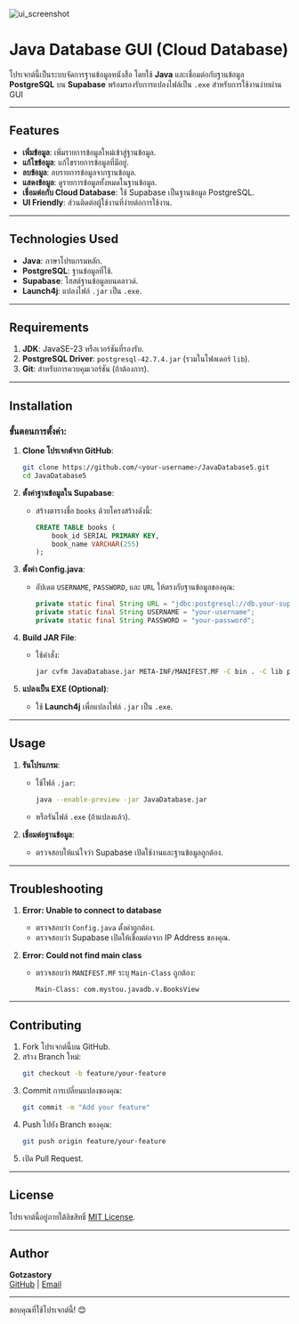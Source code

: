 ![ui_screenshot](https://github.com/user-attachments/assets/7c51ed28-4f24-4c38-a154-f690735d270f)


# Java Database GUI (Cloud Database)

โปรเจกต์นี้เป็นระบบจัดการฐานข้อมูลหนังสือ โดยใช้ **Java** และเชื่อมต่อกับฐานข้อมูล **PostgreSQL** บน **Supabase** พร้อมรองรับการแปลงไฟล์เป็น `.exe` สำหรับการใช้งานง่ายผ่าน GUI

---

## Features

- **เพิ่มข้อมูล**: เพิ่มรายการข้อมูลใหม่เข้าสู่ฐานข้อมูล.
- **แก้ไขข้อมูล**: แก้ไขรายการข้อมูลที่มีอยู่.
- **ลบข้อมูล**: ลบรายการข้อมูลจากฐานข้อมูล.
- **แสดงข้อมูล**: ดูรายการข้อมูลทั้งหมดในฐานข้อมูล.
- **เชื่อมต่อกับ Cloud Database**: ใช้ Supabase เป็นฐานข้อมูล PostgreSQL.
- **UI Friendly**: ส่วนติดต่อผู้ใช้งานที่ง่ายต่อการใช้งาน.

---

## Technologies Used

- **Java**: ภาษาโปรแกรมหลัก.
- **PostgreSQL**: ฐานข้อมูลที่ใช้.
- **Supabase**: โฮสต์ฐานข้อมูลบนคลาวด์.
- **Launch4j**: แปลงไฟล์ `.jar` เป็น `.exe`.

---

## Requirements

1. **JDK**: JavaSE-23 หรือเวอร์ชันที่รองรับ.
2. **PostgreSQL Driver**: `postgresql-42.7.4.jar` (รวมในโฟลเดอร์ `lib`).
3. **Git**: สำหรับการควบคุมเวอร์ชัน (ถ้าต้องการ).

---

## Installation

### ขั้นตอนการตั้งค่า:

1. **Clone โปรเจกต์จาก GitHub**:
   ```bash
   git clone https://github.com/<your-username>/JavaDatabase5.git
   cd JavaDatabase5
   ```

2. **ตั้งค่าฐานข้อมูลใน Supabase**:
   - สร้างตารางชื่อ `books` ด้วยโครงสร้างดังนี้:
     ```sql
     CREATE TABLE books (
         book_id SERIAL PRIMARY KEY,
         book_name VARCHAR(255)
     );
     ```

3. **ตั้งค่า Config.java**:
   - อัปเดต `USERNAME`, `PASSWORD`, และ `URL` ให้ตรงกับฐานข้อมูลของคุณ:
     ```java
     private static final String URL = "jdbc:postgresql://db.your-supabase-url.supabase.co:5432/postgres";
     private static final String USERNAME = "your-username";
     private static final String PASSWORD = "your-password";
     ```

4. **Build JAR File**:
   - ใช้คำสั่ง:
     ```bash
     jar cvfm JavaDatabase.jar META-INF/MANIFEST.MF -C bin . -C lib postgresql-42.7.4.jar
     ```

5. **แปลงเป็น EXE (Optional)**:
   - ใช้ **Launch4j** เพื่อแปลงไฟล์ `.jar` เป็น `.exe`.

---

## Usage

1. **รันโปรแกรม**:
   - ใช้ไฟล์ `.jar`:
     ```bash
     java --enable-preview -jar JavaDatabase.jar
     ```
   - หรือรันไฟล์ `.exe` (ถ้าแปลงแล้ว).

2. **เชื่อมต่อฐานข้อมูล**:
   - ตรวจสอบให้แน่ใจว่า Supabase เปิดใช้งานและฐานข้อมูลถูกต้อง.

---

## Troubleshooting

1. **Error: Unable to connect to database**
   - ตรวจสอบว่า `Config.java` ตั้งค่าถูกต้อง.
   - ตรวจสอบว่า Supabase เปิดให้เชื่อมต่อจาก IP Address ของคุณ.

2. **Error: Could not find main class**
   - ตรวจสอบว่า `MANIFEST.MF` ระบุ `Main-Class` ถูกต้อง:
     ```text
     Main-Class: com.mystou.javadb.v.BooksView
     ```

---

## Contributing

1. Fork โปรเจกต์นี้บน GitHub.
2. สร้าง Branch ใหม่:
   ```bash
   git checkout -b feature/your-feature
   ```
3. Commit การเปลี่ยนแปลงของคุณ:
   ```bash
   git commit -m "Add your feature"
   ```
4. Push ไปยัง Branch ของคุณ:
   ```bash
   git push origin feature/your-feature
   ```
5. เปิด Pull Request.

---

## License

โปรเจกต์นี้อยู่ภายใต้ลิขสิทธิ์ [MIT License](./LICENSE).

---

## Author

**Gotzastory**  
[GitHub](https://github.com/gotzastory) | [Email](mailto:scottxrifer@gmail.com)

---

ขอบคุณที่ใช้โปรเจกต์นี้! 😊
